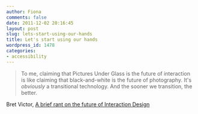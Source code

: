 ```yaml
---
author: Fiona
comments: false
date: 2011-12-02 20:16:45
layout: post
slug: lets-start-using-our-hands
title: Let's start using our hands
wordpress_id: 1478
categories:
- accessibility
---
```


> To me, claiming that Pictures Under Glass is the future of interaction is like claiming that black-and-white is the future of photography. It's _obviously_ a transitional technology. And the sooner we transition, the better.

Bret Victor, [A brief rant on the future of Interaction Design](http://worrydream.com/ABriefRantOnTheFutureOfInteractionDesign/)
